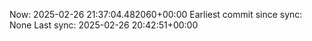 Now: 2025-02-26 21:37:04.482060+00:00 Earliest commit since sync: None Last sync: 2025-02-26 20:42:51+00:00
